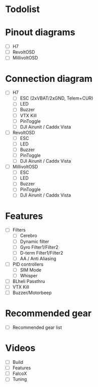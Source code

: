# Todolist

# Pinout diagrams

- [ ] H7
- [ ] RevoltOSD
- [ ] MillivoltOSD

# Connection diagram

- [ ] H7
    - [ ] ESC (2xVBAT/2xGND, Telem+CUR)
    - [ ] LED
    - [ ] Buzzer
    - [ ] VTX Kill
    - [ ] PinToggle
    - [ ] DJI Airunit / Caddx Vista
- [ ] RevoltOSD
    - [ ] ESC
    - [ ] LED
    - [ ] Buzzer
    - [ ] PinToggle    
    - [ ] DJI Airunit / Caddx Vista    
- [ ] MillivoltOSD
    - [ ] ESC
    - [ ] LED
    - [ ] Buzzer
    - [ ] PinToggle    
    - [ ] DJI Airunit / Caddx Vista    

# Features
- [ ] Filters
    - [ ] Cerebro
    - [ ] Dynamic filter     
    - [ ] Gyro Filter1/Filter2    
    - [ ] D-term Filter1/Filter2
    - [ ] AA / Anti Aliasing          
- [ ] PID controllers
    - [ ] SIM Mode
    - [ ] Whisper  
- [ ] BLheli Passthru
- [ ] VTX Kill
- [ ] Buzzer/Motorbeep

# Recommended gear
- [ ] Recommended gear list

# Videos
- [ ] Build
- [ ] Features
- [ ] FalcoX
- [ ] Tuning